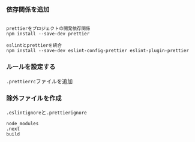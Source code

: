 ### 依存関係を追加

```

prettierをプロジェクトの開発依存関係
npm install --save-dev prettier

eslintとprettierを統合
npm install --save-dev eslint-config-prettier eslint-plugin-prettier

```

### ルールを設定する

`.prettierrc`ファイルを追加

### 除外ファイルを作成

`.eslintignore`と`.prettierignore`

```
node_modules
.next
build
```
